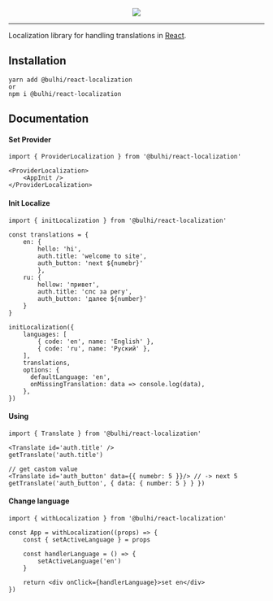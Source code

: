 <p align="center">
  <a href="https://www.npmjs.com/package/@bulhi/react-localization">
    <img src="https://img.shields.io/npm/dm/@bulhi/react-localization.svg?style=flat-square">
  </a>
</p>

---

Localization library for handling translations in [React](https://facebook.github.io/react).

## Installation

```
yarn add @bulhi/react-localization
or
npm i @bulhi/react-localization
```

## Documentation

#### Set Provider 
```
import { ProviderLocalization } from '@bulhi/react-localization'

<ProviderLocalization>
    <AppInit />
</ProviderLocalization>
```

#### Init Localize 
```
import { initLocalization } from '@bulhi/react-localization'

const translations = {
    en: {
        hello: 'hi',
        auth.title: 'welcome to site',
        auth_button: 'next ${numebr}'
        },
    ru: {
        hellow: 'привет',
        auth.title: 'спс за регу',
        auth_button: 'далее ${number}'
    }
}

initLocalization({
    languages: [
        { code: 'en', name: 'English' },
        { code: 'ru', name: 'Руский' },
    ],
    translations,
    options: {
      defaultLanguage: 'en',
      onMissingTranslation: data => console.log(data),
    },
})
```

#### Using 
```
import { Translate } from '@bulhi/react-localization'

<Translate id='auth.title' />
getTranslate('auth.title')

// get castom value 
<Translate id='auth_button' data={{ numebr: 5 }}/> // -> next 5
getTranslate('auth_button', { data: { number: 5 } } })
```

#### Change language 
```
import { withLocalization } from '@bulhi/react-localization'

const App = withLocalization((props) => {
    const { setActiveLanguage } = props

    const handlerLanguage = () => {
        setActiveLanguage('en')
    }

    return <div onClick={handlerLanguage}>set en</div>  
})
```
